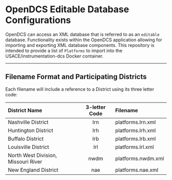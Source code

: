 # OpenDCS Editable Database Configurations

OpenDCS can access an XML database that is referred to as an `editable` database.  Functionality exists within the OpenDCS application allowing for importing and exporting XML database components.  This repository is intended to provide a list of `Platforms` to import into the USACE/instrumentation-dcs Docker container.

---

## Filename Format and Participating Districts

Each filename will include a reference to a District using its three letter code:

| District Name | 3-letter Code | Filename |
| :--- | :---: | :----- |
| Nashville District | lrn | platforms.lrn.xml |
| Huntington District | lrh | platforms.lrh.xml |
| Buffalo District | lrb | platforms.lrb.xml |
| Louisville District | lrl | platforms.lrl.xml |
| North West Division, Missouri River | nwdm | platforms.nwdm.xml |
| New England District | nae | platforms.nae.xml |
